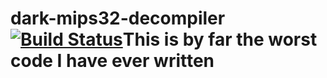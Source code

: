 # dark-mips32-decompiler [![Build Status](https://travis-ci.org/leksak/dark-mips32-decompiler.svg?branch=master)](https://travis-ci.org/leksak/dark-mips32-decompiler)This is by far the worst code I have ever written
